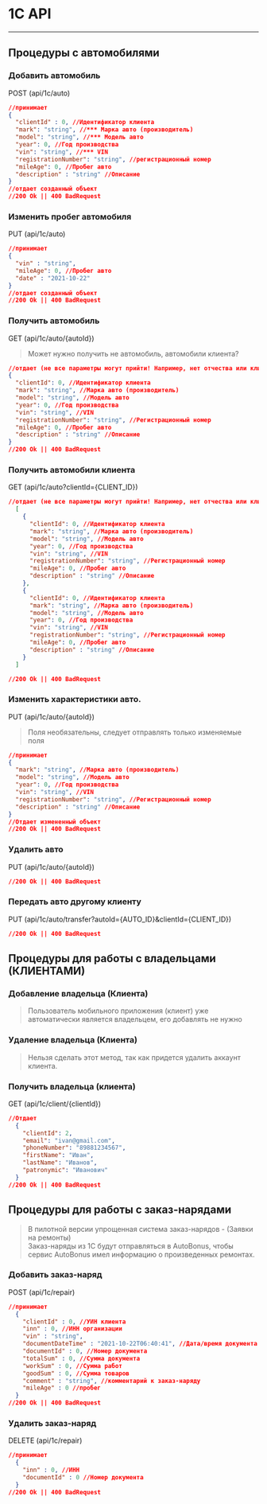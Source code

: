 # 1C API
***

## Процедуры с автомобилями

### Добавить автомобиль
POST (api/1c/auto)
```json
//принимает
{
  "clientId" : 0, //Идентификатор клиента
  "mark": "string", //*** Марка авто (производитель)
  "model": "string", //*** Модель авто
  "year": 0, //Год производства
  "vin": "string", //*** VIN
  "registrationNumber": "string", //регистрационный номер
  "mileAge": 0, //Пробег авто
  "description" : "string" //Описание
}
//отдает созданный объект
//200 Ok || 400 BadRequest
```

### Изменить пробег автомобиля
PUT (api/1c/auto)
```json
//принимает
{
  "vin" : "string",
  "mileAge": 0, //Пробег авто
  "date" : "2021-10-22"
}
//отдает созданный объект
//200 Ok || 400 BadRequest
```

### Получить автомобиль
GET (api/1c/auto/{autoId})
> Может нужно получить не автомобиль, автомобили клиента?
```json
//отдает (не все параметры могут прийти! Например, нет отчества или клиент не заполнил имя и фамилию)
{
  "clientId": 0, //Идентификатор клиента
  "mark": "string", //Марка авто (производитель)
  "model": "string", //Модель авто
  "year": 0, //Год производства
  "vin": "string", //VIN
  "registrationNumber": "string", //Регистрационный номер
  "mileAge": 0, //Пробег авто
  "description" : "string" //Описание
}
//200 Ok || 400 BadRequest
```

### Получить автомобили клиента
GET (api/1c/auto?clientId={CLIENT_ID})
```json
//отдает (не все параметры могут прийти! Например, нет отчества или клиент не заполнил имя и фамилию)
  [
    {
      "clientId": 0, //Идентификатор клиента
      "mark": "string", //Марка авто (производитель)
      "model": "string", //Модель авто
      "year": 0, //Год производства
      "vin": "string", //VIN
      "registrationNumber": "string", //Регистрационный номер
      "mileAge": 0, //Пробег авто
      "description" : "string" //Описание
    },
    {
      "clientId": 0, //Идентификатор клиента
      "mark": "string", //Марка авто (производитель)
      "model": "string", //Модель авто
      "year": 0, //Год производства
      "vin": "string", //VIN
      "registrationNumber": "string", //Регистрационный номер
      "mileAge": 0, //Пробег авто
      "description" : "string" //Описание
    }
  ]

//200 Ok || 400 BadRequest
```


### Изменить характеристики авто.
PUT (api/1c/auto/{autoId})
> Поля необязательны, следует отправлять только изменяемые поля
```json
//принимает
{
  "mark": "string", //Марка авто (производитель)
  "model": "string", //Модель авто
  "year": 0, //Год производства
  "vin": "string", //VIN
  "registrationNumber": "string", //Регистрационный номер
  "description" : "string" //Описание
}
//Отдает измененный объект   
//200 Ok || 400 BadRequest
```

### Удалить авто
PUT (api/1c/auto/{autoId})
```json
//200 Ok || 400 BadRequest
```

### Передать авто другому клиенту
PUT (api/1c/auto/transfer?autoId={AUTO_ID}&clientId={CLIENT_ID})
```json
//200 Ok || 400 BadRequest
```

## Процедуры для работы с владельцами (КЛИЕНТАМИ)

### Добавление владельца (Клиента)
> Пользователь мобильного приложения (клиент) уже автоматически является владельцем, его добавлять не нужно

### Удаление владельца (Клиента)
> Нельзя сделать этот метод, так как придется удалить аккаунт клиента.


### Получить владельца (клиента)
GET (api/1c/client/{clientId})
```json
//Отдает
  {
    "clientId": 2, 
    "email": "ivan@gmail.com",
    "phoneNumber": "89881234567",
    "firstName": "Иван",
    "lastName": "Иванов",
    "patronymic": "Иванович"
  } 
//200 Ok || 400 BadRequest
```

## Процедуры для работы с заказ-нарядами
> В пилотной версии упрощенная система заказ-нарядов - (Заявки на ремонты)  
> Заказ-наряды из 1С будут отправляться в AutoBonus, чтобы сервис AutoBonus имел информацию о произведенных ремонтах.  

### Добавить заказ-наряд
POST (api/1c/repair)
```json
//принимает
  {
    "clientId" : 0, //УИН клиента
    "inn" : 0, //ИНН организации
    "vin" : "string", 
    "documentDateTime" : "2021-10-22T06:40:41", //Дата/время документа
    "documentId" : 0, //Номер документа
    "totalSum" : 0, //Сумма документа
    "workSum" : 0, //Сумма работ
    "goodSum" : 0, //Сумма товаров
    "comment" : "string", //комментарий к заказ-наряду
    "mileAge" : 0 //пробег
  } 
//200 Ok || 400 BadRequest
```

### Удалить заказ-наряд
DELETE (api/1c/repair)
```json
//принимает
  {
    "inn" : 0, //ИНН
    "documentId" : 0 //Номер документа
  } 
//200 Ok || 400 BadRequest
```



